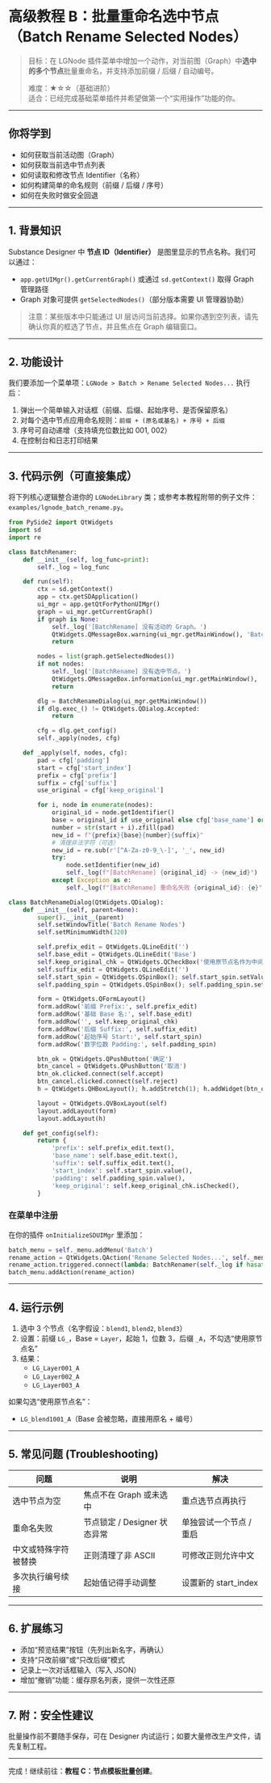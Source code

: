 # 高级教程 B：批量重命名选中节点（Batch Rename Selected Nodes）

> 目标：在 LGNode 插件菜单中增加一个动作，对当前图（Graph）中**选中的多个节点**批量重命名，并支持添加前缀 / 后缀 / 自动编号。
>
> 难度：★☆☆（基础进阶）  
> 适合：已经完成基础菜单插件并希望做第一个“实用操作”功能的你。

---
## 你将学到
- 如何获取当前活动图（Graph）
- 如何获取当前选中节点列表
- 如何读取和修改节点 Identifier（名称）
- 如何构建简单的命名规则（前缀 / 后缀 / 序号）
- 如何在失败时做安全回退

---
## 1. 背景知识
Substance Designer 中 **节点 ID（Identifier）** 是图里显示的节点名称。我们可以通过：
- `app.getUIMgr().getCurrentGraph()` 或通过 `sd.getContext()` 取得 Graph 管理路径
- Graph 对象可提供 `getSelectedNodes()`（部分版本需要 UI 管理器协助）

> 注意：某些版本中只能通过 UI 层访问当前选择。如果你遇到空列表，请先确认你真的框选了节点，并且焦点在 Graph 编辑窗口。

---
## 2. 功能设计
我们要添加一个菜单项：`LGNode > Batch > Rename Selected Nodes...`
执行后：
1. 弹出一个简单输入对话框（前缀、后缀、起始序号、是否保留原名）
2. 对每个选中节点应用命名规则：`前缀 + (原名或基名) + 序号 + 后缀`
3. 序号可自动递增（支持填充位数比如 001, 002）
4. 在控制台和日志打印结果

---
## 3. 代码示例（可直接集成）
将下列核心逻辑整合进你的 `LGNodeLibrary` 类；或参考本教程附带的例子文件：`examples/lgnode_batch_rename.py`。

```python
from PySide2 import QtWidgets
import sd
import re

class BatchRenamer:
    def __init__(self, log_func=print):
        self._log = log_func

    def run(self):
        ctx = sd.getContext()
        app = ctx.getSDApplication()
        ui_mgr = app.getQtForPythonUIMgr()
        graph = ui_mgr.getCurrentGraph()
        if graph is None:
            self._log('[BatchRename] 没有活动的 Graph。')
            QtWidgets.QMessageBox.warning(ui_mgr.getMainWindow(), 'Batch Rename', '没有找到当前图 (Graph)。')
            return

        nodes = list(graph.getSelectedNodes())
        if not nodes:
            self._log('[BatchRename] 没有选中节点。')
            QtWidgets.QMessageBox.information(ui_mgr.getMainWindow(), 'Batch Rename', '请先选择至少一个节点。')
            return

        dlg = BatchRenameDialog(ui_mgr.getMainWindow())
        if dlg.exec_() != QtWidgets.QDialog.Accepted:
            return

        cfg = dlg.get_config()
        self._apply(nodes, cfg)

    def _apply(self, nodes, cfg):
        pad = cfg['padding']
        start = cfg['start_index']
        prefix = cfg['prefix']
        suffix = cfg['suffix']
        use_original = cfg['keep_original']

        for i, node in enumerate(nodes):
            original_id = node.getIdentifier()
            base = original_id if use_original else cfg['base_name'] or 'Node'
            number = str(start + i).zfill(pad)
            new_id = f"{prefix}{base}{number}{suffix}"
            # 清理非法字符（可选）
            new_id = re.sub(r'[^A-Za-z0-9_\-]', '_', new_id)
            try:
                node.setIdentifier(new_id)
                self._log(f"[BatchRename] {original_id} -> {new_id}")
            except Exception as e:
                self._log(f"[BatchRename] 重命名失败 {original_id}: {e}")

class BatchRenameDialog(QtWidgets.QDialog):
    def __init__(self, parent=None):
        super().__init__(parent)
        self.setWindowTitle('Batch Rename Nodes')
        self.setMinimumWidth(320)

        self.prefix_edit = QtWidgets.QLineEdit('')
        self.base_edit = QtWidgets.QLineEdit('Base')
        self.keep_original_chk = QtWidgets.QCheckBox('使用原节点名作为中间部分 (忽略 Base)')
        self.suffix_edit = QtWidgets.QLineEdit('')
        self.start_spin = QtWidgets.QSpinBox(); self.start_spin.setValue(1)
        self.padding_spin = QtWidgets.QSpinBox(); self.padding_spin.setRange(1,6); self.padding_spin.setValue(2)

        form = QtWidgets.QFormLayout()
        form.addRow('前缀 Prefix:', self.prefix_edit)
        form.addRow('基础 Base 名:', self.base_edit)
        form.addRow('', self.keep_original_chk)
        form.addRow('后缀 Suffix:', self.suffix_edit)
        form.addRow('起始序号 Start:', self.start_spin)
        form.addRow('数字位数 Padding:', self.padding_spin)

        btn_ok = QtWidgets.QPushButton('确定')
        btn_cancel = QtWidgets.QPushButton('取消')
        btn_ok.clicked.connect(self.accept)
        btn_cancel.clicked.connect(self.reject)
        h = QtWidgets.QHBoxLayout(); h.addStretch(1); h.addWidget(btn_ok); h.addWidget(btn_cancel)

        layout = QtWidgets.QVBoxLayout(self)
        layout.addLayout(form)
        layout.addLayout(h)

    def get_config(self):
        return {
            'prefix': self.prefix_edit.text(),
            'base_name': self.base_edit.text(),
            'suffix': self.suffix_edit.text(),
            'start_index': self.start_spin.value(),
            'padding': self.padding_spin.value(),
            'keep_original': self.keep_original_chk.isChecked(),
        }
```

### 在菜单中注册
在你的插件 `onInitializeSDUIMgr` 里添加：
```python
batch_menu = self._menu.addMenu('Batch')
rename_action = QtWidgets.QAction('Rename Selected Nodes...', self._menu)
rename_action.triggered.connect(lambda: BatchRenamer(self._log if hasattr(self,'_log') else print).run())
batch_menu.addAction(rename_action)
```

---
## 4. 运行示例
1. 选中 3 个节点（名字假设：`blend1`, `blend2`, `blend3`）
2. 设置：前缀 `LG_`，Base = `Layer`，起始 1，位数 3，后缀 `_A`，不勾选“使用原节点名”
3. 结果：
   - `LG_Layer001_A`
   - `LG_Layer002_A`
   - `LG_Layer003_A`

如果勾选“使用原节点名”：
- `LG_blend1001_A`（Base 会被忽略，直接用原名 + 编号）

---
## 5. 常见问题 (Troubleshooting)
| 问题 | 说明 | 解决 |
|------|------|------|
| 选中节点为空 | 焦点不在 Graph 或未选中 | 重点选节点再执行 |
| 重命名失败 | 节点锁定 / Designer 状态异常 | 单独尝试一个节点 / 重启 |
| 中文或特殊字符被替换 | 正则清理了非 ASCII | 可修改正则允许中文 |
| 多次执行编号续接 | 起始值记得手动调整 | 设置新的 start_index |

---
## 6. 扩展练习
- 添加“预览结果”按钮（先列出新名字，再确认）
- 支持“只改前缀”或“只改后缀”模式
- 记录上一次对话框输入（写入 JSON）
- 增加“撤销”功能：缓存原名列表，提供一次性还原

---
## 7. 附：安全性建议
批量操作前不要随手保存，可在 Designer 内试运行；如要大量修改生产文件，请先复制工程。

---
完成！继续前往：**教程 C：节点模板批量创建**。
